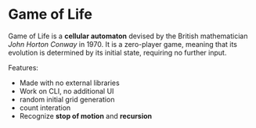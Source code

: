 # Game of Life
Game of Life is a **cellular automaton** devised by the British mathematician *John Horton Conway* in 1970.
It is a zero-player game, meaning that its evolution is determined by its initial state, requiring no further input.

Features:
- Made with no external libraries
- Work on CLI, no additional UI
- random initial grid generation
- count interation
- Recognize **stop of motion** and **recursion**
